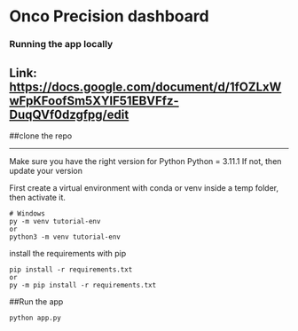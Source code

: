 # Onco Precision dashboard

### Running the app locally
Link: https://docs.google.com/document/d/1fOZLxWwFpKFoofSm5XYlF51EBVFfz-DuqQVf0dzgfpg/edit
---
##clone the repo

---
Make sure you have the right version for Python 
Python = 3.11.1
If not, then update your version 


First create a virtual environment with conda or venv inside a temp folder, then activate it.

```
# Windows
py -m venv tutorial-env
or
python3 -m venv tutorial-env

```

install the requirements with pip
```
pip install -r requirements.txt
or 
py -m pip install -r requirements.txt
```

##Run the app
```
python app.py
```



